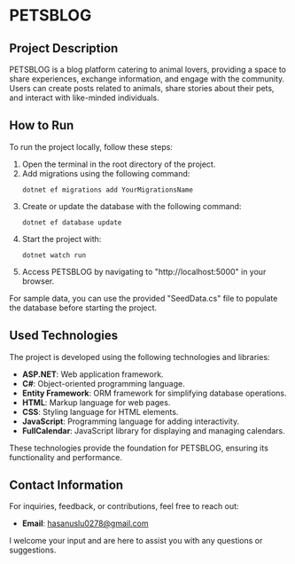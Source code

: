 # PETSBLOG

## Project Description
PETSBLOG is a blog platform catering to animal lovers, providing a space to share experiences, exchange information, and engage with the community. Users can create posts related to animals, share stories about their pets, and interact with like-minded individuals.

## How to Run
To run the project locally, follow these steps:

1. Open the terminal in the root directory of the project.
2. Add migrations using the following command:
    ```
    dotnet ef migrations add YourMigrationsName
    ```
3. Create or update the database with the following command:
    ```
    dotnet ef database update
    ```
4. Start the project with:
    ```
    dotnet watch run
    ```
5. Access PETSBLOG by navigating to "http://localhost:5000" in your browser.

For sample data, you can use the provided "SeedData.cs" file to populate the database before starting the project.

## Used Technologies

The project is developed using the following technologies and libraries:

- **ASP.NET**: Web application framework.
- **C#**: Object-oriented programming language.
- **Entity Framework**: ORM framework for simplifying database operations.
- **HTML**: Markup language for web pages.
- **CSS**: Styling language for HTML elements.
- **JavaScript**: Programming language for adding interactivity.
- **FullCalendar**: JavaScript library for displaying and managing calendars.

These technologies provide the foundation for PETSBLOG, ensuring its functionality and performance.

## Contact Information
For inquiries, feedback, or contributions, feel free to reach out:

- **Email**: [hasanuslu0278@gmail.com](mailto:hasanuslu0278@gmail.com)

I welcome your input and are here to assist you with any questions or suggestions.
